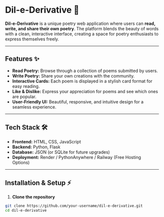 # Dil-e-Derivative 🌸

**Dil-e-Derivative** is a unique poetry web application where users can **read, write, and share their own poetry**. The platform blends the beauty of words with a clean, interactive interface, creating a space for poetry enthusiasts to express themselves freely.  

---

## **Features** ✨
- **Read Poetry:** Browse through a collection of poems submitted by users.  
- **Write Poetry:** Share your own creations with the community.  
- **Interactive Cards:** Each poem is displayed in a stylish card format for easy reading.  
- **Like & Dislike:** Express your appreciation for poems and see which ones are popular.  
- **User-Friendly UI:** Beautiful, responsive, and intuitive design for a seamless experience.  

---

## **Tech Stack** 🛠️
- **Frontend:** HTML, CSS, JavaScript  
- **Backend:** Python, Flask  
- **Database:** JSON (or SQLite for future upgrades)  
- **Deployment:** Render / PythonAnywhere / Railway (Free Hosting Options)  

---

## **Installation & Setup** ⚡
1. **Clone the repository**
```bash
git clone https://github.com/your-username/dil-e-derivative.git
cd dil-e-derivative

